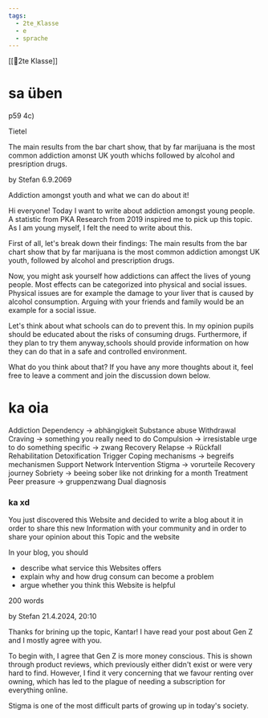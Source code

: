 ```yaml
---
tags:
  - 2te_Klasse
  - e
  - sprache
---
```

[[🥲2te Klasse]]

# sa üben

p59 4c)

Tietel

The main results from the bar chart show, that by far marijuana is the most common addiction amonst UK youth whichs followed by alcohol and presription drugs.

by Stefan 
6.9.2069

Addiction amongst youth and what we can do about it!

Hi everyone!
Today I want to write about addiction amongst young people. A statistic from PKA Research from 2019 inspired me to pick up this topic. As I am young myself, I felt the need to write about this.

First of all, let's break down their findings: The main results from the bar chart show that by far marijuana is the most common addiction amongst UK youth, followed by alcohol and prescription drugs.

Now, you might ask yourself how addictions can affect the lives of young people. Most effects can be categorized into physical and social issues. Physical issues are for example the damage to your liver that is caused by alcohol consumption. Arguing with your friends and family would be an example for a social issue.

Let's think about what schools can do to prevent this. In my opinion pupils should be educated about the risks of consuming drugs. Furthermore, if they plan to try them anyway,schools should provide information on how they can do that in a safe and controlled environment. 

What do you think about that? If you have any more thoughts about it, feel free to leave a comment and join the discussion down below.



# ka oia

Addiction 
Dependency → abhängigkeit 
Substance abuse
Withdrawal  
Craving → something you really need to do 
Compulsion → irresistable urge to do something specific → zwang
Recovery 
Relapse → Rückfall
Rehabilitation 
Detoxification 
Trigger 
Coping mechanisms → begreifs mechanismen
Support Network 
Intervention
Stigma → vorurteile
Recovery journey
Sobriety → beeing sober like not drinking for a month
Treatment
Peer preasure → gruppenzwang
Dual diagnosis 

### ka xd

You just discovered this Website and decided to write a blog about it in order to share this new Information with your community and in order to share your opinion about this Topic and the website 

In your blog, you should
- describe what service this Websites offers
- explain why and how drug consum can become a problem
- argue whether you think this Website is helpful

200 words

by Stefan 
21.4.2024, 20:10 

Thanks for brining up the topic, Kantar! I have read your post about Gen Z and I mostly agree with you. 

To begin with, I agree that Gen Z is more money conscious. This is shown through product reviews, which previously either didn't exist or were very hard to find. However, I find it very concerning that we favour renting over owning, which has led to the plague of needing a subscription for everything online.

Stigma is one of the most difficult parts of growing up in today's society. 